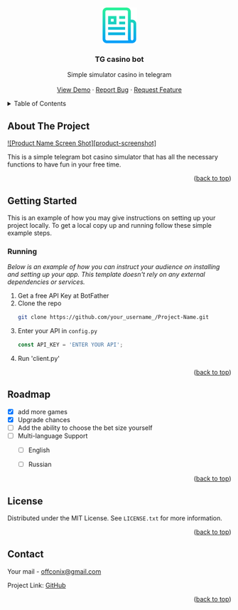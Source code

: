 <a id="readme-top"></a>

<!-- PROJECT LOGO -->
<br />
<div align="center">
  <a href="https://github.com/othneildrew/Best-README-Template">
    <img src="images/logo.png" alt="Logo" width="80" height="80">
  </a>

  <h3 align="center">TG casino bot</h3>

  <p align="center">
    Simple simulator casino in telegram
    <br />
    <br />
    <a href="https://github.com/othneildrew/Best-README-Template">View Demo</a>
    ·
    <a href="https://github.com/othneildrew/Best-README-Template/issues/new?labels=bug&template=bug-report---.md">Report Bug</a>
    ·
    <a href="https://github.com/othneildrew/Best-README-Template/issues/new?labels=enhancement&template=feature-request---.md">Request Feature</a>
  </p>
</div>



<!-- TABLE OF CONTENTS -->
<details>
  <summary>Table of Contents</summary>
  <ol>
    <li>
      <a href="#about-the-project">About The Project</a>
      <ul>
        <li><a href="#built-with">Built With</a></li>
      </ul>
    </li>
    <li>
      <a href="#getting-started">Getting Started</a>
      <ul>
        <li><a href="#prerequisites">Prerequisites</a></li>
        <li><a href="#installation">Installation</a></li>
      </ul>
    </li>
    <li><a href="#usage">Usage</a></li>
    <li><a href="#roadmap">Roadmap</a></li>
    <li><a href="#contributing">Contributing</a></li>
    <li><a href="#license">License</a></li>
    <li><a href="#contact">Contact</a></li>
    <li><a href="#acknowledgments">Acknowledgments</a></li>
  </ol>
</details>



<!-- ABOUT THE PROJECT -->
## About The Project

[![Product Name Screen Shot][product-screenshot]](https://example.com)

This is a simple telegram bot casino simulator that has all the necessary functions to have fun in your free time. 

<p align="right">(<a href="#readme-top">back to top</a>)</p>


<!-- GETTING STARTED -->
## Getting Started

This is an example of how you may give instructions on setting up your project locally.
To get a local copy up and running follow these simple example steps.



### Running

_Below is an example of how you can instruct your audience on installing and setting up your app. This template doesn't rely on any external dependencies or services._

1. Get a free API Key at BotFather
2. Clone the repo
   ```sh
   git clone https://github.com/your_username_/Project-Name.git
   ```
3. Enter your API in `config.py`
   ```js
   const API_KEY = 'ENTER YOUR API';
   ```
4. Run 'client.py'

<p align="right">(<a href="#readme-top">back to top</a>)</p>


<!-- ROADMAP -->
## Roadmap

- [x] add more games
- [x] Upgrade chances
- [ ] Add the ability to choose the bet size yourself
- [ ] Multi-language Support
    - [ ] English
    - [ ] Russian


<p align="right">(<a href="#readme-top">back to top</a>)</p>

<!-- LICENSE -->
## License

Distributed under the MIT License. See `LICENSE.txt` for more information.

<p align="right">(<a href="#readme-top">back to top</a>)</p>



<!-- CONTACT -->
## Contact

Your mail - offconix@gmail.com

Project Link: [GitHub](https://github.com/oonixxxxx/tg_casino)

<p align="right">(<a href="#readme-top">back to top</a>)</p>